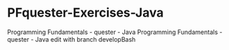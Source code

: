 # PFquester-Exercises-Java
Programming Fundamentals - quester - Java
Programming Fundamentals - quester - Java
edit with branch developBash